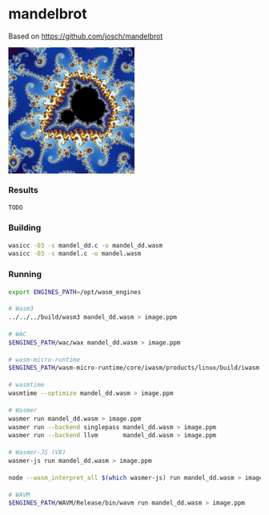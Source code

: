# mandelbrot

Based on https://github.com/josch/mandelbrot

<img align="center" width="50%" src="image.png">

### Results

```log
TODO
```

### Building

```sh
wasicc -O3 -s mandel_dd.c -o mandel_dd.wasm
wasicc -O3 -s mandel.c -o mandel.wasm
```

### Running

```sh
export ENGINES_PATH=/opt/wasm_engines

# Wasm3
../../../build/wasm3 mandel_dd.wasm > image.ppm

# WAC
$ENGINES_PATH/wac/wax mandel_dd.wasm > image.ppm

# wasm-micro-runtime
$ENGINES_PATH/wasm-micro-runtime/core/iwasm/products/linux/build/iwasm mandel_dd.wasm > image.ppm

# wasmtime
wasmtime --optimize mandel_dd.wasm > image.ppm

# Wasmer
wasmer run mandel_dd.wasm > image.ppm
wasmer run --backend singlepass mandel_dd.wasm > image.ppm
wasmer run --backend llvm       mandel_dd.wasm > image.ppm

# Wasmer-JS (V8)
wasmer-js run mandel_dd.wasm > image.ppm

node --wasm_interpret_all $(which wasmer-js) run mandel_dd.wasm > image.ppm

# WAVM
$ENGINES_PATH/WAVM/Release/bin/wavm run mandel_dd.wasm > image.ppm
```
